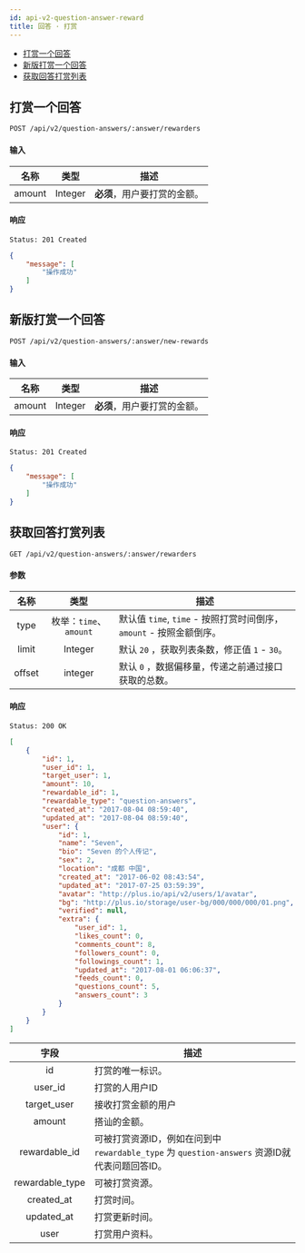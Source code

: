 ```yaml
---
id: api-v2-question-answer-reward
title: 回答 · 打赏
---
```


- [打赏一个回答](#打赏一个回答)
- [新版打赏一个回答](#新版打赏一个回答)
- [获取回答打赏列表](#获取回答打赏列表)

## 打赏一个回答

```
POST /api/v2/question-answers/:answer/rewarders
```

#### 输入

| 名称 | 类型 | 描述 |
|:----:|:----:|----|
| amount | Integer | **必须**，用户要打赏的金额。 |

#### 响应

```
Status: 201 Created
```
```json
{
    "message": [
        "操作成功"
    ]
}
```

## 新版打赏一个回答

```
POST /api/v2/question-answers/:answer/new-rewards
```

#### 输入

| 名称 | 类型 | 描述 |
|:----:|:----:|----|
| amount | Integer | **必须**，用户要打赏的金额。 |

#### 响应

```
Status: 201 Created
```
```json
{
    "message": [
        "操作成功"
    ]
}
```

## 获取回答打赏列表

```
GET /api/v2/question-answers/:answer/rewarders
```

#### 参数

| 名称 | 类型 | 描述 |
|:----:|:----:|----|
| type | 枚举：`time`、`amount` | 默认值 `time`, `time` - 按照打赏时间倒序，`amount` - 按照金额倒序。 |
| limit | Integer | 默认 `20` ，获取列表条数，修正值 `1` - `30`。 |
| offset | integer | 默认 `0` ，数据偏移量，传递之前通过接口获取的总数。 |

#### 响应

```
Status: 200 OK
```
```json
[
    {
        "id": 1,
        "user_id": 1,
        "target_user": 1,
        "amount": 10,
        "rewardable_id": 1,
        "rewardable_type": "question-answers",
        "created_at": "2017-08-04 08:59:40",
        "updated_at": "2017-08-04 08:59:40",
        "user": {
            "id": 1,
            "name": "Seven",
            "bio": "Seven 的个人传记",
            "sex": 2,
            "location": "成都 中国",
            "created_at": "2017-06-02 08:43:54",
            "updated_at": "2017-07-25 03:59:39",
            "avatar": "http://plus.io/api/v2/users/1/avatar",
            "bg": "http://plus.io/storage/user-bg/000/000/000/01.png",
            "verified": null,
            "extra": {
                "user_id": 1,
                "likes_count": 0,
                "comments_count": 8,
                "followers_count": 0,
                "followings_count": 1,
                "updated_at": "2017-08-01 06:06:37",
                "feeds_count": 0,
                "questions_count": 5,
                "answers_count": 3
            }
        }
    }
]
```

| 字段 | 描述 |
|:----:|-----|
| id | 打赏的唯一标识。 |
| user_id | 打赏的人用户ID |
| target_user | 接收打赏金额的用户 |
| amount | 搭讪的金额。 |
| rewardable_id | 可被打赏资源ID，例如在问到中 `rewardable_type` 为 `question-answers` 资源ID就代表问题回答ID。 |
| rewardable_type | 可被打赏资源。 |
| created_at | 打赏时间。 |
| updated_at | 打赏更新时间。 |
| user | 打赏用户资料。 |

